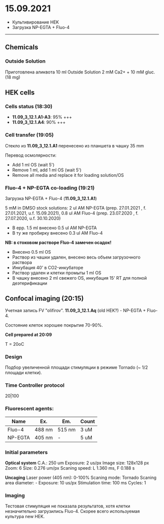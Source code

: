 15.09.2021
==========

- Культивирование HEK
- Загрузка NP-EGTA + Fluo-4

---

## Chemicals
### Outside Solution
Приготовлена аликвота 10 ml Outside Solution 2 mM Ca2+ + 10 mM gluc. (18 mg)


## HEK cells
### Cells status (18:30)
- **11.09_3_12.1.A1-A3**: 95% +++
- **11.09_3_12.1.A4**: 90% +++

### Cell transfer (19:05)
Стекло из **11.09_3_12.1.A1** перенесено из планшета в чашку 35 mm

Перевод осмолярности:
- Add 1 ml OS (wait 5')
- Remove 1 ml, add 1 ml OS (wait 5')
- Remove all media and replace it for loading solution/OS

### Fluo-4 + NP-EGTA co-loading (19:21)
Загрузка NP-EGTA + Fluo-4 (**11.09_3_12.1.A1**)

5 mM in DMSO stock solutions: 2 ul AM NP-EGTA (prep. 27.01.2021 , f. 27.01.2021, u.f. 15.09.2021), 0.8 ul AM Fluo-4 (prep. 23.07.2020 , f. 27.07.2020, u.f. 30.10.2020)

- В epp. 1.5 ml внесено 0.5 ul AM NP-EGTA
- В ту же пробирку внесено 0.3 ul AM Fluo-4

**NB: в стоковом растворе Fluo-4 замечен осадок!**

- Внесено 0.5 ml OS
- Раствор из чашки удален, внесено весь объем загрузочного раствора
- Инкубация 40' в CO2-инкубаторе
- Раствор удален и клетки промыты 1 ml OS
- В чашку внесено 2 ml свежего OS, инкубация 15' RT для полной деэтерификации

## Confocal imaging (20:15)
Учетная запись FV "olifirov".
**11.09_3_12.1.Aq** (old HEK?) - NP-EGTA + Fluo-4.

Состояние клеток хорошее покрытие 70-90%.

**Cell prepared at 20:09**

T = 20oC

### Design
Подбор увеличенной площади стимуляции в режиме Tornado (~ 1/2 площади клетки).

### Time Controller protocol
20|100

### Fluorescent agents:
|Name|Ex.|Em.|Count|
|-|-|-|-|
|Fluo-4|488 nm|515 nm|3 uM|
|NP-EGTA|405 nm|-|5 uM|

### Initial parameters
**Optical system**
C.A.: 250 um
Exposure: 2 us/px
Image size: 128x128 px
Zoom: 6
Size: 0.276 um/px
Scaning speed: L 1.360 ms, F 0.188 s

**Uncaging**
Laser power (405 nm): 0-100%
Scaning mode: Tornado
Scaning area diameter: -
Exposure: 10 us/px
Stimulation time: 100 ms
Cycles: 1

### Imaging
Тестовая стимуляция не показала результатов, хотя клетки незначительно загрузились Fluo-4. Скорее всего используемая культура new HEK.